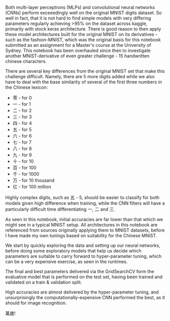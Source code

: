 Both multi-layer perceptrons (MLPs) and convolutional neural networks (CNNs) perform exceeedingly well on the original MNIST digits dataset. So well in fact, that it is not hard to find simple models with very differing parameters regularly achieving >95% on the dataset across kaggle, primarily with stock keras architecture. There is good reason to then apply these model architectures built for the original MNIST on its derivatives - such as the fashion-MNIST, which was the original basis for this notebook submitted as an assignment for a Master's course at the University of Sydney. This notebook has been overhauled since then to investigate another MNIST-derivative of even greater challenge - 15 handwritten chinese characters. 

There are several key differences from the original MNIST set that make this challenge difficult. Namely, there are 5 more digits added while we also have to deal with the base similarity of several of the first three numbers in the Chinese lexicon:
* 零 - for 0  
* 一 - for 1
* 二 - for 2  
* 三 - for 3  
* 四 - for 4  
* 五 - for 5  
* 六 - for 6  
* 七 - for 7  
* 八 - for 8  
* 九 - for 9  
* 十 - for 10
* 百 - for 100
* 千 - for 1000
* 万 - for 10 thousand
* 亿 - for 100 million

Highly complex digits, such as 五 - 5, should be easier to classify for both models given high difference when training, while the CNN filters will have a particularly difficult time differentiating 一, 二 and 三. 

As seen in this notebook, initial accuracies are far lower than that which we might see in a typical MNIST setup. All architectures in this notebook are referenced from sources originally applying them to MNIST datasets, before I have made my own tunings based on suitability for the Chinese MNIST.

We start by quickly exploring the data and setting up our neural networks, before doing some exploratory models that help us decide which parameters are suitable to carry forward to hyper-parameter tuning, which can be a very expensive exercise, as seen in the runtimes. 

The final and best parameters delivered via the GridSearchCV form the evaluative model that is performed on the test set, having been trained and validated on a train & validation split. 

High accuracies are almost delivered by the hyper-parameter tuning, and unsurprisingly the computationally-expensive CNN performed the best, as it should for image recognition. 

萬歲!
